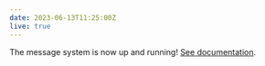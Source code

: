 ```yaml
---
date: 2023-06-13T11:25:00Z
live: true
---
```

 
The message system is now up and running!
[See documentation](https://confluence.ecmwf.int/display/CDSM/Messages+management).
